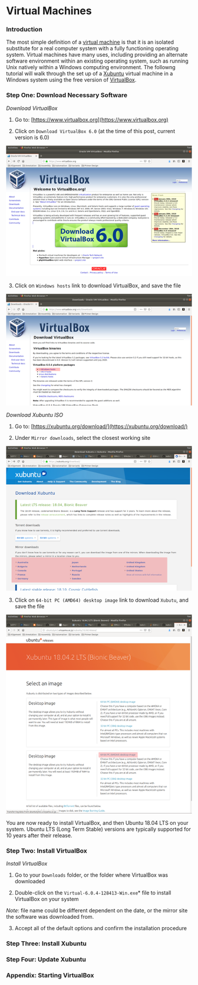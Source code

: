 # **Virtual Machines**

### **Introduction**

The most simple definition of a [virtual machine](https://en.wikipedia.org/wiki/Virtual_machine) is that it is an isolated substitute for a real computer system with a fully functioning operating system. Virtual machines have many uses, including providing an alternate software environment within an existing operating system, such as running Unix natively within a Windows computing environment. The followng tutorial will walk through the set up of a [Xubuntu](https://xubuntu.org/) virtual machine in a Windows system using the free version of [VirtualBox](https://www.virtualbox.org/).

### **Step One**: Download Necessary Software

*Download VirtualBox*

1. Go to: [https://www.virtualbox.org](https://www.virtualbox.org)

2. Click on `Download VirtualBox 6.0` (at the time of this post, current version is 6.0)

![VirtualBox Home Page](assets/1-01_homepage_virtualbox.png)

3. Click on `Windows hosts` link to download VirtualBox, and save the file

![VirtualBox Download Link](assets/1-02_download_virtualbox.png)

*Download Xubuntu ISO*

1. Go to: [https://xubuntu.org/download/](https://xubuntu.org/download/)

2. Under `Mirror downloads`, select the closest working site

![Xubuntu Mirror Site](assets/1-03_download_xubuntu_mirrors.png)

3. Click on `64-bit PC (AMD64) desktop image` link to download `Xubutu`, and save the file

![Xubuntu Mirror Site](assets/1-04_download_xubuntu_iso.png)

You are now ready to install VirtualBox, and then Ubuntu 18.04 LTS on your system. Ubuntu LTS (Long Term Stable) versions are typically supported for 10 years after their release.

### **Step Two**: Install VirtualBox

*Install VirtualBox*

1. Go to your `Downloads` folder, or the folder where VirtualBox was downloaded

2. Double-click on the `Virtual-6.0.4-128413-Win.exe`* file to install VirtualBox on your system

*Note*: file name could be different dependent on the date, or the mirror site the software was downloaded from.

3. Accept all of the default options and confirm the installation procedure


### **Step Three**: Install Xubuntu


### **Step Four**: Update Xubuntu


### **Appendix**: Starting VirtualBox